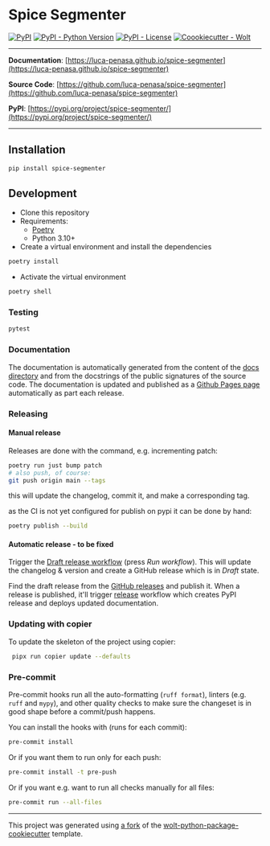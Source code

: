 # Spice Segmenter

[![PyPI](https://img.shields.io/pypi/v/spice-segmenter?style=flat-square)](https://pypi.python.org/pypi/spice-segmenter/)
[![PyPI - Python Version](https://img.shields.io/pypi/pyversions/spice-segmenter?style=flat-square)](https://pypi.python.org/pypi/spice-segmenter/)
[![PyPI - License](https://img.shields.io/pypi/l/spice-segmenter?style=flat-square)](https://pypi.python.org/pypi/spice-segmenter/)
[![Coookiecutter - Wolt](https://img.shields.io/badge/cookiecutter-Wolt-00c2e8?style=flat-square&logo=cookiecutter&logoColor=D4AA00&link=https://github.com/woltapp/wolt-python-package-cookiecutter)](https://github.com/woltapp/wolt-python-package-cookiecutter)


---

**Documentation**: [https://luca-penasa.github.io/spice-segmenter](https://luca-penasa.github.io/spice-segmenter)

**Source Code**: [https://github.com/luca-penasa/spice-segmenter](https://github.com/luca-penasa/spice-segmenter)

**PyPI**: [https://pypi.org/project/spice-segmenter/](https://pypi.org/project/spice-segmenter/)

---



## Installation

```sh
pip install spice-segmenter
```

## Development

* Clone this repository
* Requirements:
  * [Poetry](https://python-poetry.org/)
  * Python 3.10+
* Create a virtual environment and install the dependencies

```sh
poetry install
```

* Activate the virtual environment

```sh
poetry shell
```

### Testing

```sh
pytest
```

### Documentation

The documentation is automatically generated from the content of the [docs directory](https://github.com/luca-penasa/spice-segmenter/tree/master/docs) and from the docstrings
 of the public signatures of the source code. The documentation is updated and published as a [Github Pages page](https://pages.github.com/) automatically as part each release.



### Releasing

#### Manual release

Releases are done with the command, e.g. incrementing patch:

```bash
poetry run just bump patch
# also push, of course:
git push origin main --tags
```

this will update the changelog, commit it, and make a corresponding tag.

as the CI is not yet configured for publish on pypi it can be done by hand:

```bash
poetry publish --build
```
#### Automatic release - to be fixed


Trigger the [Draft release workflow](https://github.com/luca-penasa/spice-segmenter/actions/workflows/draft_release.yml)
(press _Run workflow_). This will update the changelog & version and create a GitHub release which is in _Draft_ state.

Find the draft release from the
[GitHub releases](https://github.com/luca-penasa/spice-segmenter/releases) and publish it. When
 a release is published, it'll trigger [release](https://github.com/luca-penasa/spice-segmenter/blob/master/.github/workflows/release.yml) workflow which creates PyPI
 release and deploys updated documentation.

### Updating with copier

To update the skeleton of the project using copier:
```sh
 pipx run copier update --defaults
```

### Pre-commit

Pre-commit hooks run all the auto-formatting (`ruff format`), linters (e.g. `ruff` and `mypy`), and other quality
 checks to make sure the changeset is in good shape before a commit/push happens.

You can install the hooks with (runs for each commit):

```sh
pre-commit install
```

Or if you want them to run only for each push:

```sh
pre-commit install -t pre-push
```

Or if you want e.g. want to run all checks manually for all files:

```sh
pre-commit run --all-files
```

---

This project was generated using [a fork](https://github.com/luca-penasa/wolt-python-package-cookiecutter) of the [wolt-python-package-cookiecutter](https://github.com/woltapp/wolt-python-package-cookiecutter) template.
